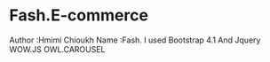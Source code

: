 # Fash.E-commerce
Author :Hmimi Chioukh
Name :Fash.
I used 
Bootstrap 4.1 
And Jquery
WOW.JS
OWL.CAROUSEL

